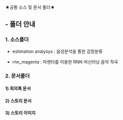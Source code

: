 ★공통 소스 및 문서 폴더★

## - 폴더 안내

### 1. 소스폴더
- estimation analysys : 음성분석을 통한 감정분류

- rnn_magenta : 마젠타를 이용한 RNN 머신러닝 음악 작곡


### 2. 문서폴더

#### 1) 회의록 문서
#### 2) 스토리 문서
#### 3) 스토리 이미지

